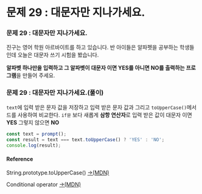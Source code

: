 # 문제 29 : 대문자만 지나가세요.

### 문제 29 : 대문자만 지나가세요.

진구는 영어 학원 아르바이트를 하고 있습니다. 반 아이들은 알파펫을 공부하는 학생들인데 오늘은 대문자 쓰기 시험을 봤습니다. 

**알파벳 하나만을 입력하고 그 알파벳이 대문자 이면  YES를 아니면 NO를 출력하는 프로그램**을 만들어 주세요.

### 문제 29 : 대문자만 지나가세요.\(풀이\) 

 `text`에 입력 받은 문자 값을 저장하고 입력 받은 문자 값과 그리고 `toUpperCase()`메서드를 사용하여 비교한다. `if문` 보다 새롭게 **삼항 연산자**로 입력 받은 값이 대문자 이면 **YES** 그렇지 않으면  **NO**

```javascript
const text = prompt();
const result = text === text.toUpperCase() ? 'YES' : 'NO';
console.log(result);
```

#### Reference

String.prototype.toUpperCase\(\) [→\(MDN\)](https://developer.mozilla.org/ko/docs/Web/JavaScript/Reference/Global_Objects/String/toUpperCase)

Conditional operator [→\(MDN\)](https://developer.mozilla.org/ko/docs/Web/JavaScript/Reference/Operators/Conditional_Operator)

